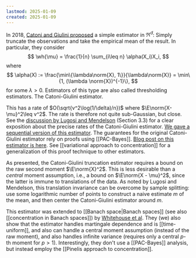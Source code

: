 ```yaml
---
lastmod: 2025-01-09
created: 2025-01-09
---
```


In 2018, [Catoni and Giulini proposed](https://arxiv.org/pdf/1802.04308) a simple estimator in $\Re^d$: Simply truncate the observations and take the empirical mean of the result. In particular, they consider 
$$
\wh{\mu} = \frac{1}{n} \sum_{i\leq n} \alpha(X_i)X_i,
$$
where 
$$
\alpha(X) := \frac{\min\{\lambda\norm{X}, 1\}}{\lambda\norm{X}} = \min\{1, (\lambda \norm{X})^{-1}\},
$$
for some $\lambda>0$. Estimators of this type are also called thresholding estimators. The Catoni-Giulini estimator. 

This has a rate of $O(\sqrt{v^2\log(1/\delta)/n})$ where $\E\norm{X-\mu}^2\leq v^2$. The rate is therefore not quite sub-Gaussian, but close. See the [discussion by Lugosi and Mendelson](https://arxiv.org/pdf/1906.04280) (Section 3.3) for a clear exposition about the precise rates of the Catoni-Giulini estimator. [We gave a sequential version of this estimator](https://arxiv.org/abs/2311.08168). The guarantees for the original Catoni-Giulini estimator rely on proofs using [[PAC-Bayes]]. [Blog post on this estimator is here](https://benchugg.com/research_notes/catoni_giulini/). See [[variational approach to concentration]] for a generalization of this proof technique to other estimators. 

As presented, the Catoni-Giulini truncation estimator requires a bound on the raw second moment $\E\norm{X}^2$. This is less desirable than a _central_ moment assumption, i.e., a bound on $\E\norm{X - \mu}^2$, since the latter is immune to translations of the data.  As noted by Lugosi and Mendelson, this translation invariance can be overcome by sample splitting: use some logarithmic number of points to construct a naive estimate $m$ of the mean, and then center the Catoni-Giulini estimator around $m$. 

This estimator was extended to [[Banach space|Banach spaces]] (see also [[concentration in Banach spaces]]) by [Whitehouse et al](https://arxiv.org/abs/2411.11271). They (we) also show that the estimator handles martingale dependence and is [[time-uniform]], and also can handle a central moment assumption (instead of the raw moment), and also handles infinite variance (requires only a central $p$-th moment for $p>1$). Interestingly, they don't use a [[PAC-Bayes]] analysis, but instead employ the [[Pinelis approach to concentration]]. 

